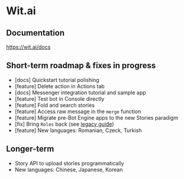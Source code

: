 # Wit.ai

## Documentation
https://wit.ai/docs

## Short-term roadmap & fixes in progress
- [docs] Quickstart tutorial polishing
- [feature] Delete action in Actions tab
- [docs] Messenger integration tutorial and sample app
- [feature] Test bot in Console directly
- [feature] Fold and search stories
- [feature] Access raw message in the `merge` function
- [feature] Migrate pre-Bot Engine apps to the new Stories paradigm
- [fix] Bring `Roles` back (see [legacy guide](https://wit.ai/docs/complete-guide#--when-roles-link))
- [feature] New languages: Romanian, Czeck, Turkish

## Longer-term
- Story API to upload stories programmatically
- New languages: Chinese, Japanese, Korean
